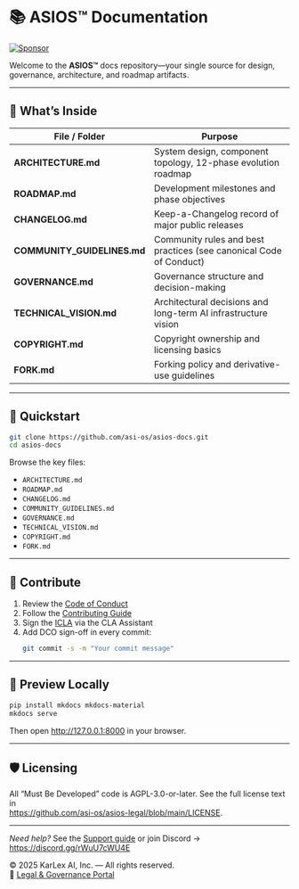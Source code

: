 
# 📚 ASIOS™ Documentation
[![Sponsor](https://img.shields.io/github/sponsors/asi-os?label=Sponsor&logo=github)](https://github.com/sponsors/asi-os)

Welcome to the **ASIOS™** docs repository—your single source for design, governance, architecture, and roadmap artifacts.

---

## 🔎 What’s Inside

| File / Folder                | Purpose                                                          |
|------------------------------|------------------------------------------------------------------|
| **ARCHITECTURE.md**          | System design, component topology, 12-phase evolution roadmap    |
| **ROADMAP.md**               | Development milestones and phase objectives                      |
| **CHANGELOG.md**             | Keep-a-Changelog record of major public releases                 |
| **COMMUNITY_GUIDELINES.md**  | Community rules and best practices (see canonical Code of Conduct)|
| **GOVERNANCE.md**            | Governance structure and decision-making                         |
| **TECHNICAL_VISION.md**      | Architectural decisions and long-term AI infrastructure vision    |
| **COPYRIGHT.md**             | Copyright ownership and licensing basics                         |
| **FORK.md**                  | Forking policy and derivative-use guidelines                     |

---

## 🚀 Quickstart

```bash
git clone https://github.com/asi-os/asios-docs.git
cd asios-docs
```

Browse the key files:  
- `ARCHITECTURE.md`  
- `ROADMAP.md`  
- `CHANGELOG.md`  
- `COMMUNITY_GUIDELINES.md`  
- `GOVERNANCE.md`  
- `TECHNICAL_VISION.md`  
- `COPYRIGHT.md`  
- `FORK.md`  

---

## 🤝 Contribute

1. Review the [Code of Conduct](https://github.com/asi-os/.github/blob/main/CODE_OF_CONDUCT.md)  
2. Follow the [Contributing Guide](https://github.com/asi-os/.github/blob/main/CONTRIBUTING.md)  
3. Sign the [ICLA](https://github.com/asi-os/asios-legal/blob/main/ICLA.md) via the CLA Assistant  
4. Add DCO sign-off in every commit:  
   ```bash
   git commit -s -m "Your commit message"
   ```

---

## 📖 Preview Locally

```bash
pip install mkdocs mkdocs-material
mkdocs serve
```

Then open <http://127.0.0.1:8000> in your browser.

---

## 🛡️ Licensing

All “Must Be Developed” code is AGPL-3.0-or-later. See the full license text in  
<https://github.com/asi-os/asios-legal/blob/main/LICENSE>.

---

*Need help?* See the [Support guide](https://github.com/asi-os/.github/blob/main/SUPPORT.md) or join Discord → <https://discord.gg/rWuU7cWU4E>  

© 2025 KarLex AI, Inc. — All rights reserved.  
🔗 [Legal & Governance Portal](https://asios.ai/legal)  

